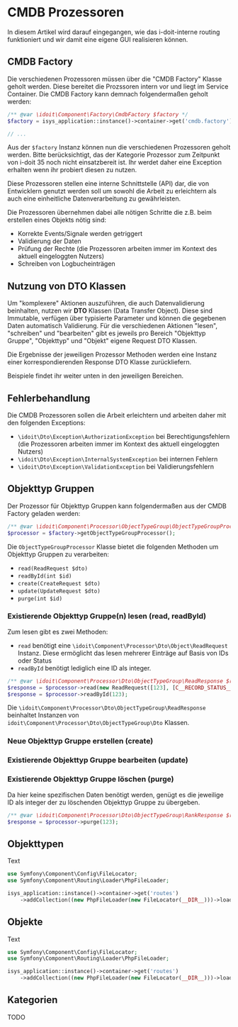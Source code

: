 # CMDB Prozessoren

In diesem Artikel wird darauf eingegangen, wie das i-doit-interne routing funktioniert und wir damit eine eigene GUI realisieren können.

## CMDB Factory

Die verschiedenen Prozessoren müssen über die "CMDB Factory" Klasse geholt werden. Diese bereitet die Prozssoren intern vor
und liegt im Service Container. Die CMDB Factory kann demnach folgendermaßen geholt werden:

```php
/** @var \idoit\Component\Factory\CmdbFactory $factory */
$factory = isys_application::instance()->container->get('cmdb.factory');

// ...
```

Aus der `$factory` Instanz können nun die verschiedenen Prozessoren geholt werden. Bitte berücksichtigt, 
das der Kategorie Prozessor zum Zeitpunkt von i-doit 35 noch nicht einsatzbereit ist. Ihr werdet daher eine Exception erhalten
wenn ihr probiert diesen zu nutzen.

Diese Prozessoren stellen eine interne Schnittstelle (API) dar, die von Entwicklern genutzt werden soll um sowohl die Arbeit
zu erleichtern als auch eine einheitliche Datenverarbeitung zu gewährleisten.

Die Prozessoren übernehmen dabei alle nötigen Schritte die z.B. beim erstellen eines Objekts nötig sind:

- Korrekte Events/Signale werden getriggert
- Validierung der Daten
- Prüfung der Rechte (die Prozessoren arbeiten immer im Kontext des aktuell eingeloggten Nutzers)
- Schreiben von Logbucheinträgen

## Nutzung von DTO Klassen

Um "komplexere" Aktionen auszuführen, die auch Datenvalidierung beinhalten, nutzen wir **DTO** Klassen (Data Transfer Object).
Diese sind Immutable, verfügen über typisierte Parameter und können die gegebenen Daten automatisch Validierung.
Für die verschiedenen Aktionen "lesen", "schreiben" und "bearbeiten" gibt es jeweils pro Bereich "Objekttyp Gruppe", "Objekttyp"
und "Objekt" eigene Request DTO Klassen.

Die Ergebnisse der jeweiligen Prozessor Methoden werden eine Instanz einer korrespondierenden Response DTO Klasse zurückliefern. 

Beispiele findet ihr weiter unten in den jeweiligen Bereichen.

## Fehlerbehandlung

Die CMDB Prozessoren sollen die Arbeit erleichtern und arbeiten daher mit den folgenden Exceptions:

- `\idoit\Dto\Exception\AuthorizationException` bei Berechtigungsfehlern (die Prozessoren arbeiten immer im Kontext des aktuell eingeloggten Nutzers)
- `\idoit\Dto\Exception\InternalSystemException` bei internen Fehlern
- `\idoit\Dto\Exception\ValidationException` bei Validierungsfehlern

## Objekttyp Gruppen

Der Prozessor für Objekttyp Gruppen kann folgendermaßen aus der CMDB Factory geladen werden: 

```php
/** @var \idoit\Component\Processor\ObjectTypeGroup\ObjectTypeGroupProcessor $processor */
$processor = $factory->getObjectTypeGroupProcessor();
```

Die `ObjectTypeGroupProcessor` Klasse bietet die folgenden Methoden um Objekttyp Gruppen zu verarbeiten:

- `read(ReadRequest $dto)`
- `readById(int $id)`
- `create(CreateRequest $dto)`
- `update(UpdateRequest $dto)`
- `purge(int $id)`

### Existierende Objekttyp Gruppe(n) lesen (read, readById)

Zum lesen gibt es zwei Methoden:

- `read` benötigt eine `\idoit\Component\Processor\Dto\Object\ReadRequest` Instanz. Diese ermöglicht das lesen mehrerer Einträge auf Basis von IDs oder Status
- `readById` benötigt lediglich eine ID als integer.

```php
/** @var \idoit\Component\Processor\Dto\ObjectTypeGroup\ReadResponse $response */
$response = $processor->read(new ReadRequest([123], [C__RECORD_STATUS__NORMAL]));
$response = $processor->readById(123);
```

Die `\idoit\Component\Processor\Dto\ObjectTypeGroup\ReadResponse` beinhaltet Instanzen von 
`idoit\Component\Processor\Dto\ObjectTypeGroup\Dto` Klassen.

### Neue Objekttyp Gruppe erstellen (create)
### Existierende Objekttyp Gruppe bearbeiten (update)
### Existierende Objekttyp Gruppe löschen (purge)

Da hier keine spezifischen Daten benötigt werden, genügt es die jeweilige ID als integer der zu löschenden Objekttyp Gruppe zu übergeben.

```php
/** @var \idoit\Component\Processor\Dto\ObjectTypeGroup\RankResponse $response */
$response = $processor->purge(123);
```

## Objekttypen

Text

```php
use Symfony\Component\Config\FileLocator;
use Symfony\Component\Routing\Loader\PhpFileLoader;

isys_application::instance()->container->get('routes')
    ->addCollection((new PhpFileLoader(new FileLocator(__DIR__)))->load('config/routes.php'));
```

## Objekte

Text

```php
use Symfony\Component\Config\FileLocator;
use Symfony\Component\Routing\Loader\PhpFileLoader;

isys_application::instance()->container->get('routes')
    ->addCollection((new PhpFileLoader(new FileLocator(__DIR__)))->load('config/routes.php'));
```

## Kategorien

TODO
